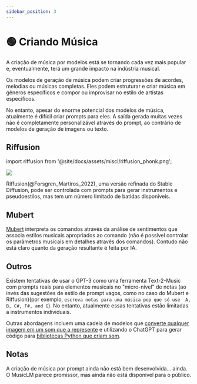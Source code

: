 ```yaml
---
sidebar_position: 3
---
```


# 🟢 Criando Música

A criação de música por modelos está se tornando cada vez mais popular e, eventualmente, terá um grande impacto na indústria musical.

Os modelos de geração de música podem criar progressões de acordes, melodias ou músicas completas. Eles podem estruturar e criar música em gêneros específicos e compor ou improvisar no estilo de artistas específicos.

No entanto, apesar do enorme potencial dos modelos de música, atualmente é difícil criar prompts para eles. A saída gerada muitas vezes não é completamente personalizável através do prompt, ao contrário de modelos de geração de imagens ou texto.

## Riffusion
import riffusion from '@site/docs/assets/miscl/riffusion_phonk.png';

<div style={{textAlign: 'center'}}>
  <img src={riffusion} style={{width: "500px"}} />
</div>

Riffusion(@Forsgren_Martiros_2022), uma versão refinada do Stable Diffusion, pode ser controlada com prompts para gerar instrumentos e pseudoestilos, mas tem um número limitado de batidas disponíveis.

## Mubert

[Mubert](https://mubert.com/) interpreta os comandos através da análise de sentimentos que associa estilos musicais apropriados ao comando (não é possível controlar os parâmetros musicais em detalhes através dos comandos). Contudo não está claro quanto da geração resultante é feita por IA.

## Outros

Existem tentativas de usar o GPT-3 como uma ferramenta Text-2-Music com prompts reais para elementos musicais no "micro-nível" de notas (ao invés das sugestões de estilo de prompt vagos, como no caso do Mubert e Riffusion)(por exemplo,  `escreva notas para uma música pop que só use  A, B, C#, F#, and G`). No entanto, atualmente essas tentativas estão limitadas a instrumentos individuais.

Outras abordagens incluem uma cadeia de modelos que [converte qualquer imagem em um som que a represente](https://huggingface.co/spaces/fffiloni/img-to-music) e utilizando o ChatGPT para gerar código para [bibliotecas Python que criam som](https://twitter.com/teropa/status/1598713756074246145).

## Notas

A criação de música por prompt ainda não está bem desenvolvida... ainda. O MusicLM parece promissor, mas ainda não está disponível para o público.